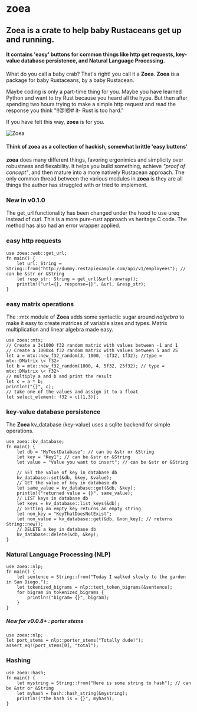 # zoea

## Zoea is a crate to help baby Rustaceans get up and running.

#### It contains 'easy' buttons for common things like http get requests, key-value database persistence, and Natural Language Processing.

What do you call a baby crab? That's right! you call it a **Zoea**. **Zoea** is a package for baby Rustaceans, by a baby Rustacean.

Maybe coding is only a part-time thing for you. Maybe you have learned Python and want to try Rust because you heard all the hype. But then after spending two hours trying to make a simple http request and read the response you think "!$!@$!@# it- Rust is too hard."

If you have felt this way, **zoea** is for you. 

![Zoea](https://upload.wikimedia.org/wikipedia/commons/5/51/Carcinus_maenas%2C_zoea_larva.png)



#### Think of zoea as a collection of hackish, somewhat brittle 'easy buttons'

**zoea** does many different things, favoring ergonimics and simplicity over robustness and flexability. It helps you build something, achieve *"proof of concept"*, and then mature into a more natively Rustacean approach. The only common thread between the various modules in **zoea** is they are all things the author has struggled with or tried to implement. 



### New in v0.1.0

The get_url functionality has been changed under the hood to use ureq instead of curl. This is a more pure-rust approach vs heritage C code. The method has also had an error wrapper applied.

### easy http requests

<pre><code>use zoea::web::get_url;
fn main() {
    let url: String = String::from("http://dummy.restapiexample.com/api/v1/employees"); // can be &str or &String
    let resp_str: String = get_url(&url).unwrap();
    println!("url={}, response={}", &url, &resp_str);
}
</code></pre>


### easy matrix operations

The ::mtx module of **Zoea** adds some syntactic sugar around *nalgebra* to make it easy to create matrices of variable sizes and types. Matrix multiplication and linear algebra made easy.

<pre><code>use zoea::mtx;
// Create a 3x1000 f32 random matrix with values between -1 and 1
// Create a 1000x4 f32 random matrix with values between 5 and 25
let a = mtx::new_f32_random(3, 1000, -1f32, 1f32); //type = mtx::DMatrix \< f32>
let b = mtx::new_f32_random(1000, 4, 5f32, 25f32); // type = mtx::DMatrix \< f32>
// multiply a and b and print the result
let c = a * b;
println!("{}", c);
// take one of the values and assign it to a float
let select_element: f32 = c[(1,3)];
</code></pre>


### key-value database persistence

The **Zoea** kv_database (key-value) uses a sqlite backend for simple operations.

<pre><code>use zoea::kv_database;
fn main() {
    let db = "MyTestDatabase"; // can be &str or &String
    let key = "Key1"; // can be &str or &String
    let value = "Value you want to insert"; // can be &str or &String

    // SET the value of key in database db
    kv_database::set(&db, &key, &value);
    // GET the value of key in database db
    let same_value = kv_database::get(&db, &key);
    println!("returned value = {}", same_value);
    // LIST keys in database db
    let keys = kv_database::list_keys(&db);
    // GETting an empty key returns an empty string
    let non_key = "KeyThatDoesNotExist";
    let non_value = kv_database::get(&db, &non_key); // returns String::new();
    // DELETE a key in database db
    kv_database::delete(&db, &key);
}
</code></pre>


### Natural Language Processing (NLP)

<pre><code>use zoea::nlp;
fn main() {
    let sentence = String::from("Today I walked slowly to the garden in San Diego."); 
    let tokenized_bigrams = nlp::text_token_bigrams(&sentence);
    for bigram in tokenized_bigrams {
        println!("bigram= {}", bigram);
    }
}
</code></pre>

##### New for v0.0.8+ : porter stems 

<pre><code>use zoea::nlp;
let port_stems = nlp::porter_stems("Totally dude!");
assert_eq!(port_stems[0], "total");
</code></pre>

### Hashing

<pre><code>use zoea::hash;
fn main() {
    let mystring = String::from("Here is some string to hash"); // can be &str or &String
    let myhash = hash::hash_string(&mystring);
    println!("the hash is = {}", myhash);
}
</code></pre>


